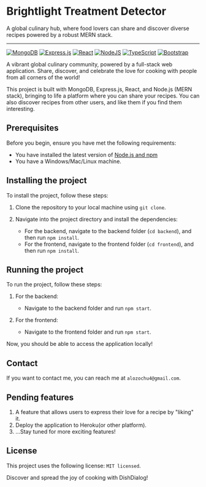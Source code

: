 # Brightlight Treatment Detector
A global culinary hub, where food lovers can share and discover diverse recipes powered by a robust MERN stack.
***
[![MongoDB](https://img.shields.io/badge/MongoDB-%234ea94b.svg?style=for-the-badge&logo=mongodb&logoColor=white)](https://www.mongodb.com/)
[![Express.js](https://img.shields.io/badge/express.js-%23404d59.svg?style=for-the-badge&logo=express&logoColor=%2361DAFB)](https://expressjs.com/)
[![React](https://img.shields.io/badge/react-%2320232a.svg?style=for-the-badge&logo=react&logoColor=%2361DAFB)](https://react.dev/)
[![NodeJS](https://img.shields.io/badge/node.js-6DA55F?style=for-the-badge&logo=node.js&logoColor=white)](https://nodejs.org/en)
[![TypeScript](https://img.shields.io/badge/typescript-%23007ACC.svg?style=for-the-badge&logo=typescript&logoColor=white)](https://www.typescriptlang.org/)
[![Bootstrap](https://img.shields.io/badge/bootstrap-%238511FA.svg?style=for-the-badge&logo=bootstrap&logoColor=white)](https://react-bootstrap.netlify.app/)

A vibrant global culinary community, powered by a full-stack web application. Share, discover, and celebrate the love for cooking with people from all corners of the world!

This project is built with MongoDB, Express.js, React, and Node.js (MERN stack), bringing to life a platform where you can share your recipes. You can also discover recipes from other users, and like them if you find them interesting.

## Prerequisites

Before you begin, ensure you have met the following requirements:

- You have installed the latest version of [Node.js and npm](https://nodejs.org/en/download/)
- You have a Windows/Mac/Linux machine.

## Installing the project

To install the project, follow these steps:

1. Clone the repository to your local machine using `git clone`.
2. Navigate into the project directory and install the dependencies:

    - For the backend, navigate to the backend folder (`cd backend`), and then run `npm install`.
    - For the frontend, navigate to the frontend folder (`cd frontend`), and then run `npm install`.

## Running the project

To run the project, follow these steps:

1. For the backend:
    - Navigate to the backend folder and run `npm start`.

2. For the frontend:
    - Navigate to the frontend folder and run `npm start`.

Now, you should be able to access the application locally!
## Contact

If you want to contact me, you can reach me at `alozochu4@gmail.com`.

## Pending features
1. A feature that allows users to express their love for a recipe by "liking" it.
2. Deploy the application to Heroku(or other platform).
3. ...Stay tuned for more exciting features!

## License

This project uses the following license: `MIT licensed`.

Discover and spread the joy of cooking with DishDialog!
